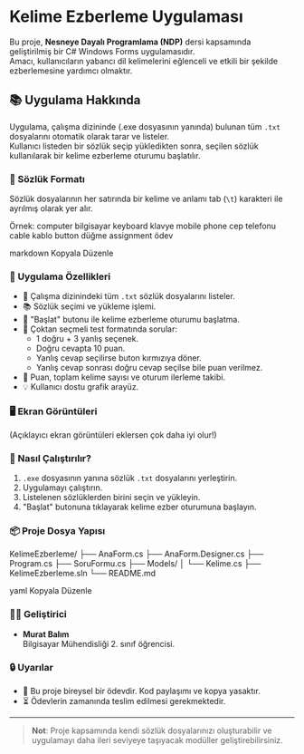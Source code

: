 # Kelime Ezberleme Uygulaması

Bu proje, **Nesneye Dayalı Programlama (NDP)** dersi kapsamında geliştirilmiş bir C# Windows Forms uygulamasıdır.  
Amacı, kullanıcıların yabancı dil kelimelerini eğlenceli ve etkili bir şekilde ezberlemesine yardımcı olmaktır.

## 📚 Uygulama Hakkında

Uygulama, çalışma dizininde (.exe dosyasının yanında) bulunan tüm `.txt` dosyalarını otomatik olarak tarar ve listeler.  
Kullanıcı listeden bir sözlük seçip yükledikten sonra, seçilen sözlük kullanılarak bir kelime ezberleme oturumu başlatılır.

### 📝 Sözlük Formatı
Sözlük dosyalarının her satırında bir kelime ve anlamı tab (`\t`) karakteri ile ayrılmış olarak yer alır.

Örnek:
computer bilgisayar
keyboard klavye
mobile phone cep telefonu
cable kablo
button düğme
assignment ödev

markdown
Kopyala
Düzenle

### 🧩 Uygulama Özellikleri

- 📄 Çalışma dizinindeki tüm `.txt` sözlük dosyalarını listeler.
- 📚 Sözlük seçimi ve yükleme işlemi.
- 🏁 "Başlat" butonu ile kelime ezberleme oturumu başlatma.
- 🎯 Çoktan seçmeli test formatında sorular:
  - 1 doğru + 3 yanlış seçenek.
  - Doğru cevapta 10 puan.
  - Yanlış cevap seçilirse buton kırmızıya döner.
  - Yanlış cevap sonrası doğru cevap seçilse bile puan verilmez.
- 🧠 Puan, toplam kelime sayısı ve oturum ilerleme takibi.
- 💡 Kullanıcı dostu grafik arayüz.

### 🖥️ Ekran Görüntüleri

(Açıklayıcı ekran görüntüleri eklersen çok daha iyi olur!)

### 🚀 Nasıl Çalıştırılır?

1. `.exe` dosyasının yanına sözlük `.txt` dosyalarını yerleştirin.
2. Uygulamayı çalıştırın.
3. Listelenen sözlüklerden birini seçin ve yükleyin.
4. "Başlat" butonuna tıklayarak kelime ezber oturumuna başlayın.

### 📦 Proje Dosya Yapısı
KelimeEzberleme/
├── AnaForm.cs
├── AnaForm.Designer.cs
├── Program.cs
├── SoruFormu.cs
├── Models/
│ └── Kelime.cs
├── KelimeEzberleme.sln
└── README.md

yaml
Kopyala
Düzenle

### 🧑‍💻 Geliştirici
- **Murat Balım**  
Bilgisayar Mühendisliği 2. sınıf öğrencisi.

### 🔒 Uyarılar
- 📜 Bu proje bireysel bir ödevdir. Kod paylaşımı ve kopya yasaktır.
- ⏳ Ödevlerin zamanında teslim edilmesi gerekmektedir.

---

> **Not**: Proje kapsamında kendi sözlük dosyalarınızı oluşturabilir ve uygulamayı daha ileri seviyeye taşıyacak modüller geliştirebilirsiniz.